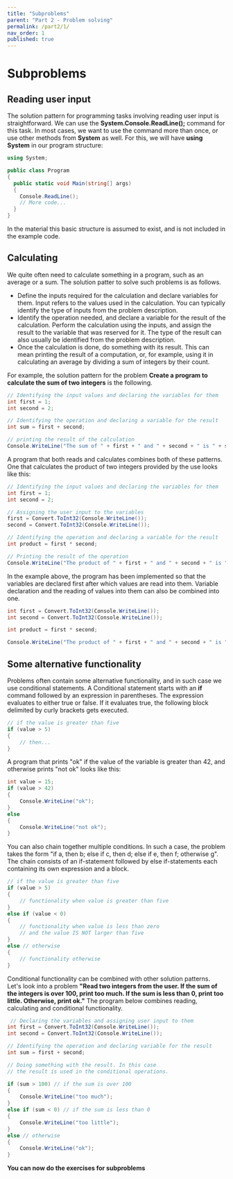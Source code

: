```yaml
---
title: "Subproblems"
parent: "Part 2 - Problem solving"
permalink: /part2/1/
nav_order: 1
published: true
---
```


# Subproblems

## Reading user input

The solution pattern for programming tasks involving reading user input is straightforward. We can use the **System.Console.ReadLine();** command for this task. In most cases, we want to use the command more than once, or use other methods from **System** as well. For this, we will have **using System** in our program structure:

```cs
using System;

public class Program 
{  
  public static void Main(string[] args) 
  {  
    Console.ReadLine();
    // More code...
  }  
}   

```

In the material this basic structure is assumed to exist, and is not included in the example code.

## Calculating

We quite often need to calculate something in a program, such as an average or a sum. The solution patter to solve such problems is as follows.

- Define the inputs required for the calculation and declare variables for them. Input refers to the values used in the calculation. You can typically identify the type of inputs from the problem description.
- Identify the operation needed, and declare a variable for the result of the calculation. Perform the calculation using the inputs, and assign the result to the variable that was reserved for it. The type of the result can also usually be identified from the problem description.
- Once the calculation is done, do something with its result. This can mean printing the result of a computation, or, for example, using it in calculating an average by dividing a sum of integers by their count.

For example, the solution pattern for the problem **Create a program to calculate the sum of two integers** is the following.

```cs
// Identifying the input values and declaring the variables for them
int first = 1;
int second = 2;

// Identifying the operation and declaring a variable for the result
int sum = first + second;

// printing the result of the calculation
Console.WriteLine("The sum of " + first + " and " + second + " is " + sum);
```

A program that both reads and calculates combines both of these patterns. One that calculates the product of two integers provided by the use looks like this:

```cs
// Identifying the input values and declaring the variables for them
int first = 1;
int second = 2;

// Assigning the user input to the variables
first = Convert.ToInt32(Console.WriteLine());
second = Convert.ToInt32(Console.WriteLine());

// Identifying the operation and declaring a variable for the result
int product = first * second;

// Printing the result of the operation
Console.WriteLine("The product of " + first + " and " + second + " is " + product);
```

In the example above, the program has been implemented so that the variables are declared first after which values are read into them. Variable declaration and the reading of values into them can also be combined into one.

```cs
int first = Convert.ToInt32(Console.WriteLine());
int second = Convert.ToInt32(Console.WriteLine());

int product = first * second;

Console.WriteLine("The product of " + first + " and " + second + " is " + product);

```

## Some alternative functionality

Problems often contain some alternative functionality, and in such case we use conditional statements. A Conditional statement starts with an **if** command followed by an expression in parentheses. The expression evaluates to either true or false. If it evaluates true, the following block delimited by curly brackets gets executed.

```cs
// if the value is greater than five
if (value > 5) 
{
    // then...
}
```

A program that prints "ok" if the value of the variable is greater than 42, and otherwise prints "not ok" looks like this:

```cs
int value = 15;
if (value > 42) 
{
    Console.WriteLine("ok");
} 
else 
{
    Console.WriteLine("not ok");
}
```

You can also chain together multiple conditions. In such a case, the problem takes the form "if a, then b; else if c, then d; else if e, then f; otherwise g". The chain consists of an if-statement followed by else if-statements each containing its own expression and a block.

```cs
// if the value is greater than five
if (value > 5) 
{
    // functionality when value is greater than five
} 
else if (value < 0)
{ 
    // functionality when value is less than zero
    // and the value IS NOT larger than five
} 
else // otherwise
{  
    // functionality otherwise
}
```

Conditional functionality can be combined with other solution patterns. Let's look into a problem **"Read two integers from the user. If the sum of the integers is over 100, print too much. If the sum is less than 0, print too little. Otherwise, print ok."** The program below combines reading, calculating and conditional functionality.

```cs
 // Declaring the variables and assigning user input to them
int first = Convert.ToInt32(Console.WriteLine());
int second = Convert.ToInt32(Console.WriteLine());

// Identifying the operation and declaring variable for the result
int sum = first + second;

// Doing something with the result. In this case
// the result is used in the conditional operations.

if (sum > 100) // if the sum is over 100
{ 
    Console.WriteLine("too much");
} 
else if (sum < 0) // if the sum is less than 0
{ 
    Console.WriteLine("too little");
} 
else // otherwise
{ 
    Console.WriteLine("ok");
}
```

**You can now do the exercises for subproblems**